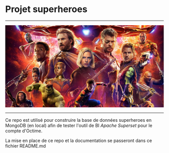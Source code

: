 # Projet superheroes

--- 

![Avengers](images/avengers.png)

---

Ce repo est utilisé pour construire la base de données superheroes en MongoDB (en local) afin de tester l'outil de BI *Apache Superset* pour le compte d'Octime.

La mise en place de ce repo et la documentation se passeront dans ce fichier README.md

